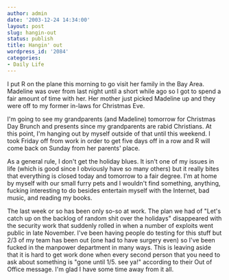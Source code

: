 ```yaml
---
author: admin
date: '2003-12-24 14:34:00'
layout: post
slug: hangin-out
status: publish
title: Hangin' out
wordpress_id: '2084'
categories:
- Daily Life
---
```

I put R on the plane this morning to go visit her family in the Bay Area. Madeline was over from last night until a short while ago so I got to spend a fair amount of time with her. Her mother just picked Madeline up and they were off to my former in-laws for Christmas Eve.

I&apos;m going to see my grandparents (and Madeline) tomorrow for Christmas Day Brunch and presents since my grandparents are rabid Christians. At this point, I&apos;m hanging out by myself outside of that until this weekend. I took Friday off from work in order to get five days off in a row and R will come back on Sunday from her parents&apos; place. 

As a general rule, I don&apos;t get the holiday blues. It isn&apos;t one of my issues in life (which is good since I obviously have so many others) but it really bites that everything is closed today and tomorrow to a fair degree. I&apos;m at home by myself with our small furry pets and I wouldn&apos;t find something, anything, fucking interesting to do besides entertain myself with the Internet, bad music, and reading my books.

The last week or so has been only so-so at work. The plan we had of "Let&apos;s catch up on the backlog of random shit over the holidays" disappeared with the security work that suddenly rolled in when a number of exploits went public in late November. I&apos;ve been having people do testing for this stuff but 2/3 of my team has been out (one had to have surgery even) so I&apos;ve been fucked in the manpower department in many ways. This is leaving aside that it is hard to get work done when every second person that you need to ask about something is "gone until 1/5. see ya!" according to their Out of Office message. I&apos;m glad I have some time away from it all.
